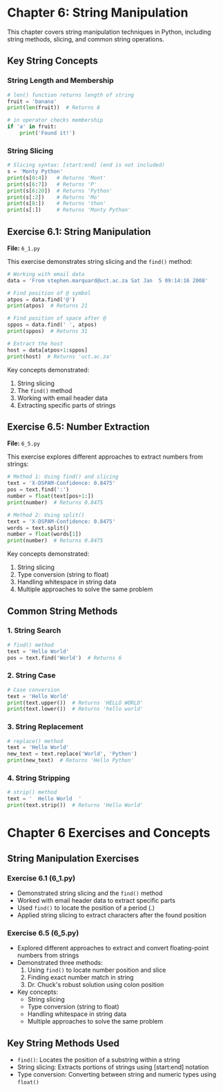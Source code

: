 # Chapter 6: String Manipulation

This chapter covers string manipulation techniques in Python, including string methods, slicing, and common string operations.

## Key String Concepts

### String Length and Membership
```python
# len() function returns length of string
fruit = 'banana'
print(len(fruit))  # Returns 6

# in operator checks membership
if 'a' in fruit:
    print('Found it!')
```

### String Slicing
```python
# Slicing syntax: [start:end] (end is not included)
s = 'Monty Python'
print(s[0:4])   # Returns 'Mont'
print(s[6:7])   # Returns 'P'
print(s[6:20])  # Returns 'Python'
print(s[:2])    # Returns 'Mo'
print(s[8:])    # Returns 'thon'
print(s[:])     # Returns 'Monty Python'
```

## Exercise 6.1: String Manipulation
**File:** `6_1.py`

This exercise demonstrates string slicing and the `find()` method:

```python
# Working with email data
data = 'From stephen.marquard@uct.ac.za Sat Jan  5 09:14:16 2008'

# Find position of @ symbol
atpos = data.find('@')
print(atpos)  # Returns 21

# Find position of space after @
sppos = data.find(' ', atpos)
print(sppos)  # Returns 31

# Extract the host
host = data[atpos+1:sppos]
print(host)  # Returns 'uct.ac.za'
```

Key concepts demonstrated:
1. String slicing
2. The `find()` method
3. Working with email header data
4. Extracting specific parts of strings

## Exercise 6.5: Number Extraction
**File:** `6_5.py`

This exercise explores different approaches to extract numbers from strings:

```python
# Method 1: Using find() and slicing
text = 'X-DSPAM-Confidence: 0.8475'
pos = text.find(':')
number = float(text[pos+1:])
print(number)  # Returns 0.8475

# Method 2: Using split()
text = 'X-DSPAM-Confidence: 0.8475'
words = text.split()
number = float(words[1])
print(number)  # Returns 0.8475
```

Key concepts demonstrated:
1. String slicing
2. Type conversion (string to float)
3. Handling whitespace in string data
4. Multiple approaches to solve the same problem

## Common String Methods

### 1. String Search
```python
# find() method
text = 'Hello World'
pos = text.find('World')  # Returns 6
```

### 2. String Case
```python
# Case conversion
text = 'Hello World'
print(text.upper())  # Returns 'HELLO WORLD'
print(text.lower())  # Returns 'hello world'
```

### 3. String Replacement
```python
# replace() method
text = 'Hello World'
new_text = text.replace('World', 'Python')
print(new_text)  # Returns 'Hello Python'
```

### 4. String Stripping
```python
# strip() method
text = '  Hello World  '
print(text.strip())  # Returns 'Hello World'
```

# Chapter 6 Exercises and Concepts

## String Manipulation Exercises

### Exercise 6.1 (6_1.py)
- Demonstrated string slicing and the `find()` method
- Worked with email header data to extract specific parts
- Used `find()` to locate the position of a period (.)
- Applied string slicing to extract characters after the found position

### Exercise 6.5 (6_5.py)
- Explored different approaches to extract and convert floating-point numbers from strings
- Demonstrated three methods:
  1. Using `find()` to locate number position and slice
  2. Finding exact number match in string
  3. Dr. Chuck's robust solution using colon position
- Key concepts:
  - String slicing
  - Type conversion (string to float)
  - Handling whitespace in string data
  - Multiple approaches to solve the same problem

## Key String Methods Used
- `find()`: Locates the position of a substring within a string
- String slicing: Extracts portions of strings using [start:end] notation
- Type conversion: Converting between string and numeric types using `float()`  
